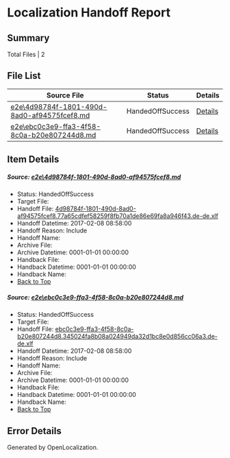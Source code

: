 # <a name='report-top'></a> Localization Handoff Report

## Summary
 Total Files | 2

## File List
 Source File | Status | Details 
 ----------- | ------ | ------- 
 [e2e\4d98784f-1801-490d-8ad0-af94575fcef8.md](https://github.com/OpenLocalizationTestOrg/ol-test0/blob/c1381abb7b9e8e8ca182e756beeaaa84a717be06/e2e/4d98784f-1801-490d-8ad0-af94575fcef8.md) | HandedOffSuccess | [Details](#3ca455c8b2e2f03544c009c4cc203037f15ef4071)
 [e2e\ebc0c3e9-ffa3-4f58-8c0a-b20e807244d8.md](https://github.com/OpenLocalizationTestOrg/ol-test0/blob/c1381abb7b9e8e8ca182e756beeaaa84a717be06/e2e/ebc0c3e9-ffa3-4f58-8c0a-b20e807244d8.md) | HandedOffSuccess | [Details](#63c897e4c37300ff21ae5256b34ad1e5b9faff072)

## Item Details
##### <a name='3ca455c8b2e2f03544c009c4cc203037f15ef4071'></a> Source: [e2e\4d98784f-1801-490d-8ad0-af94575fcef8.md](https://github.com/OpenLocalizationTestOrg/ol-test0/blob/c1381abb7b9e8e8ca182e756beeaaa84a717be06/e2e/4d98784f-1801-490d-8ad0-af94575fcef8.md)
* Status: HandedOffSuccess
* Target File: 
* Handoff File: [4d98784f-1801-490d-8ad0-af94575fcef8.77a65cdfef58259f8fb70a1de86e69fa8a946f43.de-de.xlf](https://github.com/OpenLocalizationTestOrg/ol-test0-handoff/blob/d0d4b2c3e657c8408c0b1a84e6efaef518e573e8/ol-handoff/OpenLocalizationTestOrg/ol-test0-dede/shujia/ht/4d98784f-1801-490d-8ad0-af94575fcef8.77a65cdfef58259f8fb70a1de86e69fa8a946f43.de-de.xlf)
* Handoff Datetime: 2017-02-08 08:58:00
* Handoff Reason: Include
* Handoff Name: 
* Archive File: 
* Archive Datetime: 0001-01-01 00:00:00
* Handback File: 
* Handback Datetime: 0001-01-01 00:00:00
* Handback Name: 
* [Back to Top](#report-top)

##### <a name='63c897e4c37300ff21ae5256b34ad1e5b9faff072'></a> Source: [e2e\ebc0c3e9-ffa3-4f58-8c0a-b20e807244d8.md](https://github.com/OpenLocalizationTestOrg/ol-test0/blob/c1381abb7b9e8e8ca182e756beeaaa84a717be06/e2e/ebc0c3e9-ffa3-4f58-8c0a-b20e807244d8.md)
* Status: HandedOffSuccess
* Target File: 
* Handoff File: [ebc0c3e9-ffa3-4f58-8c0a-b20e807244d8.345024fa8b08a024949da32d1bc8e0d856cc06a3.de-de.xlf](https://github.com/OpenLocalizationTestOrg/ol-test0-handoff/blob/d0d4b2c3e657c8408c0b1a84e6efaef518e573e8/ol-handoff/OpenLocalizationTestOrg/ol-test0-dede/shujia/ht/ebc0c3e9-ffa3-4f58-8c0a-b20e807244d8.345024fa8b08a024949da32d1bc8e0d856cc06a3.de-de.xlf)
* Handoff Datetime: 2017-02-08 08:58:00
* Handoff Reason: Include
* Handoff Name: 
* Archive File: 
* Archive Datetime: 0001-01-01 00:00:00
* Handback File: 
* Handback Datetime: 0001-01-01 00:00:00
* Handback Name: 
* [Back to Top](#report-top)


## Error Details

Generated by OpenLocalization.
